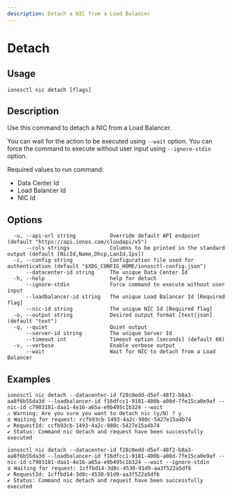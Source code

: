 ```yaml
---
description: Detach a NIC from a Load Balancer
---
```


# Detach

## Usage

```text
ionosctl nic detach [flags]
```

## Description

Use this command to detach a NIC from a Load Balancer. 

You can wait for the action to be executed using `--wait` option.
You can force the command to execute without user input using `--ignore-stdin` option.

Required values to run command:
- Data Center Id
- Load Balancer Id
- NIC Id

## Options

```text
  -u, --api-url string           Override default API endpoint (default "https://api.ionos.com/cloudapi/v5")
      --cols strings             Columns to be printed in the standard output (default [NicId,Name,Dhcp,LanId,Ips])
  -c, --config string            Configuration file used for authentication (default "$XDG_CONFIG_HOME/ionosctl-config.json")
      --datacenter-id string     The unique Data Center Id
  -h, --help                     help for detach
      --ignore-stdin             Force command to execute without user input
      --loadbalancer-id string   The unique Load Balancer Id [Required flag]
      --nic-id string            The unique NIC Id [Required flag]
  -o, --output string            Desired output format [text|json] (default "text")
  -q, --quiet                    Quiet output
      --server-id string         The unique Server Id
      --timeout int              Timeout option [seconds] (default 60)
  -v, --verbose                  Enable verbose output
      --wait                     Wait for NIC to detach from a Load Balancer
```

## Examples

```text
ionosctl nic detach --datacenter-id f28c0edd-d5ef-48f2-b8a3-aa8f6b55da3d --loadbalancer-id f16dfcc1-9181-400b-a08d-7fe15ca0e9af --nic-id c7903181-daa1-4e16-a65a-e9b495c1b324 --wait 
⚠ Warning: Are you sure you want to detach nic (y/N) ? y
⧖ Waiting for request: ccfb93cb-1493-4a2c-980c-5427e15a4b74
✔ RequestId: ccfb93cb-1493-4a2c-980c-5427e15a4b74
✔ Status: Command nic detach and request have been successfully executed

ionosctl nic detach --datacenter-id f28c0edd-d5ef-48f2-b8a3-aa8f6b55da3d --loadbalancer-id f16dfcc1-9181-400b-a08d-7fe15ca0e9af --nic-id c7903181-daa1-4e16-a65a-e9b495c1b324 --wait --ignore-stdin 
⧖ Waiting for request: 1cffbd14-3d8c-4530-91d9-aa3f522a5df6
✔ RequestId: 1cffbd14-3d8c-4530-91d9-aa3f522a5df6
✔ Status: Command nic detach and request have been successfully executed
```

